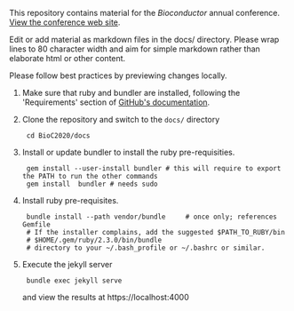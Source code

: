 This repository contains material for the _Bioconductor_ annual
conference. [View the conference web site][1].

Edit or add material as markdown files in the docs/ directory. Please
wrap lines to 80 character width and aim for simple markdown rather
than elaborate html or other content.

Please follow best practices by previewing changes locally. 

1. Make sure that ruby and bundler are installed, following the
   'Requirements' section of [GitHub's documentation][2].

2. Clone the repository and switch to the `docs/` directory

        cd BioC2020/docs

3. Install or update bundler to install the ruby pre-requisities.

        gem install --user-install bundler # this will require to export the PATH to run the other commands
        gem install  bundler # needs sudo

4. Install ruby pre-requisites.

        bundle install --path vendor/bundle     # once only; references Gemfile
        # If the installer complains, add the suggested $PATH_TO_RUBY/bin
        # $HOME/.gem/ruby/2.3.0/bin/bundle
        # directory to your ~/.bash_profile or ~/.bashrc or similar.
       
5. Execute the jekyll server

        bundle exec jekyll serve
        
    and view the results at https://localhost:4000

[1]: https://bioconductor.github.io/BioC2020
[2]: https://help.github.com/articles/setting-up-your-github-pages-site-locally-with-jekyll/#requirements
